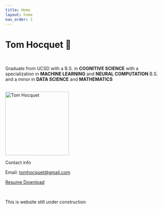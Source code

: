 ```yaml
---
title: Home
layout: home
nav_order: 1
---
```


<html lang="en">

<head>
  <meta charset="UTF-8" />
  <meta name="viewport" content="width=device-width, initial-scale=1.0" />
  <link rel="stylesheet" href="./styles.css" />
</head>

<body>
  <main>
    <h1>Tom Hocquet 🚀</h1>

  <br>
  <p>Graduate from UCSD with a B.S. in <strong>COGNITIVE SCIENCE</strong> with a specialization in <strong>MACHINE LEARNING</strong> and <strong>NEURAL COMPUTATION</strong> B.S. and a minor in <strong>DATA SCIENCE</strong> and <strong>MATHEMATICS</strong> </p>
  <br>
  <img src="linked_in_photo.png" alt="Tom Hocquet" style="width:200px;height:auto;">
  <p>Contact info </p>
  <p>
  Email: <a href="mailto:tomhocquet@gmail.com">tomhocquet@gmail.com</a>
  </p>
  <p>
  <a href="https://github.com/tomok59/tomok59.github.io/raw/main/Resume_Dec_2023.pdf" target="_blank">Resume Download</a>
  </p>
  <br>
 
  <p>This is website still under construction</p>
  </main>
  </body>

  </html>
